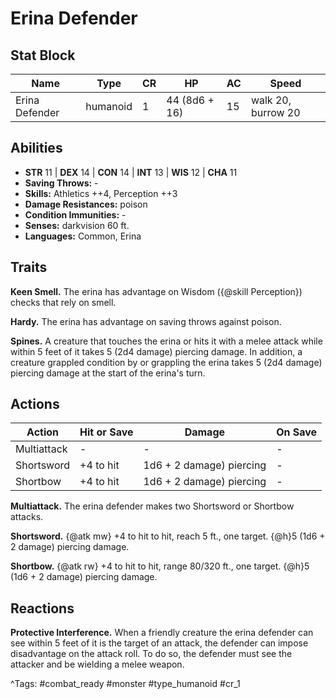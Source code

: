 # Erina Defender

## Stat Block

| Name | Type | CR | HP | AC | Speed |
|------|------|----|----|----|-------|
| Erina Defender | humanoid | 1 | 44 (8d6 + 16) | 15 | walk 20, burrow 20 |

## Abilities

- **STR** 11 | **DEX** 14 | **CON** 14 | **INT** 13 | **WIS** 12 | **CHA** 11
- **Saving Throws:** -  
- **Skills:** Athletics ++4, Perception ++3  
- **Damage Resistances:** poison  
- **Condition Immunities:** -  
- **Senses:** darkvision 60 ft.  
- **Languages:** Common, Erina

## Traits

**Keen Smell.** The erina has advantage on Wisdom ({@skill Perception}) checks that rely on smell.

**Hardy.** The erina has advantage on saving throws against poison.

**Spines.** A creature that touches the erina or hits it with a melee attack while within 5 feet of it takes 5 (2d4 damage) piercing damage. In addition, a creature grappled condition by or grappling the erina takes 5 (2d4 damage) piercing damage at the start of the erina's turn.


## Actions

| Action | Hit or Save | Damage | On Save |
|--------|--------------|--------|----------|
| Multiattack | - | - | - |
| Shortsword | +4 to hit | 1d6 + 2 damage) piercing | - |
| Shortbow | +4 to hit | 1d6 + 2 damage) piercing | - |

**Multiattack.** The erina defender makes two Shortsword or Shortbow attacks.

**Shortsword.** {@atk mw} +4 to hit to hit, reach 5 ft., one target. {@h}5 (1d6 + 2 damage) piercing damage.

**Shortbow.** {@atk rw} +4 to hit to hit, range 80/320 ft., one target. {@h}5 (1d6 + 2 damage) piercing damage.

## Reactions

**Protective Interference.** When a friendly creature the erina defender can see within 5 feet of it is the target of an attack, the defender can impose disadvantage on the attack roll. To do so, the defender must see the attacker and be wielding a melee weapon.



^Tags: #combat_ready #monster #type_humanoid #cr_1